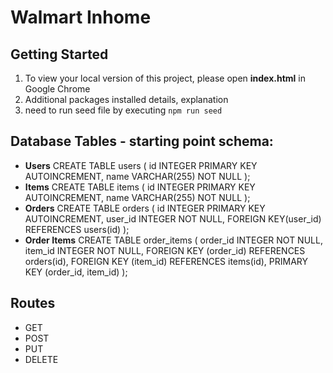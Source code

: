 # Walmart Inhome

## Getting Started
1. To view your local version of this project, please open **index.html** in Google Chrome
2. Additional packages installed details, explanation
3. need to run seed file by executing `npm run seed`


## Database Tables - starting point schema:
* **Users**
CREATE TABLE users (
  id INTEGER PRIMARY KEY AUTOINCREMENT,
  name VARCHAR(255) NOT NULL
);
* **Items**
CREATE TABLE items (
  id INTEGER PRIMARY KEY AUTOINCREMENT,
  name VARCHAR(255) NOT NULL
);
* **Orders**
CREATE TABLE orders (
  id INTEGER PRIMARY KEY AUTOINCREMENT,
  user_id INTEGER NOT NULL,
  FOREIGN KEY(user_id) REFERENCES users(id)
);
* **Order Items**
CREATE TABLE order_items (
  order_id INTEGER NOT NULL,
  item_id INTEGER NOT NULL,
  FOREIGN KEY (order_id) REFERENCES orders(id),
  FOREIGN KEY (item_id) REFERENCES items(id),
  PRIMARY KEY (order_id, item_id)
);


## Routes
- GET
- POST
- PUT
- DELETE
